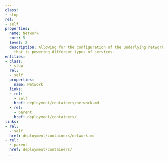 ```yaml
---
class:
- stop
rel:
- self
properties:
  name: Network
  sort: 5
  level: 2
  description: Allowing for the configuration of the underlying network for each container
    that is powering different types of services.
entities:
- class:
  - stop
  rel:
  - self
  properties:
    name: Network
  links:
  - rel:
    - self
    href: deployment/containers/network.md
  - rel:
    - parent
    href: deployment/containers/
links:
- rel:
  - self
  href: deployment/containers/network.md
- rel:
  - parent
  href: deployment/containers/
...
```

